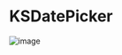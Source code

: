 # KSDatePicker

![image](http://e.hiphotos.baidu.com/image/h%3D200/sign=a0901680a3c27d1eba263cc42bd4adaf/b21bb051f819861842d54ba04ded2e738bd4e600.jpg)


